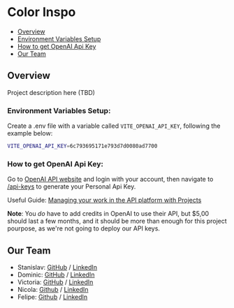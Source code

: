 # Color Inspo

- [Overview](#overview)
- [Environment Variables Setup](#environment-variables-setup)
- [How to get OpenAI Api Key](#how-to-get-openai-api-key)
- [Our Team](#our-team)

## Overview

Project description here (TBD)

### Environment Variables Setup:

Create a .env file with a variable called `VITE_OPENAI_API_KEY`, following the example below:

```bash
VITE_OPENAI_API_KEY=6c793695171e793d7d0080ad7700
```

### How to get OpenAI Api Key:

Go to [OpenAI API website](https://platform.openai.com) and login with your account, then navigate to [/api-keys](https://platform.openai.com/api-keys) to generate your Personal Api Key.

Useful Guide:
[Managing your work in the API platform with Projects](https://help.openai.com/en/articles/9186755-managing-your-work-in-the-api-platform-with-projects)

**Note**: You _do_ have to add credits in OpenAI to use their API, but $5,00 should last a few months, and it should be more than enough for this project pourpose, as we're not going to deploy our API keys.

## Our Team

- Stanislav: [GitHub](https://github.com/KoatKoetl) / [LinkedIn](https://www.linkedin.com/in/stanislav-suschevici-a4617228a/)
- Dominic: [GitHub](https://github.com/SirDominique) / [LinkedIn](https://www.linkedin.com/in/dominic-quansah-psm-i-psm-ii-4a2174101/)
- Victoria: [GitHub](https://github.com/VriaA) / [LinkedIn](https://www.linkedin.com/in/victoriaoyelola/)
- Nicola: [Github](https://github.com/NicolaHearn) / [LinkedIn](https://www.linkedin.com/in/nicola-hearn-07449720/)
- Felipe: [Github](https://github.com/feliperdamaceno) / [LinkedIn](https://www.linkedin.com/in/feliperdamaceno)
